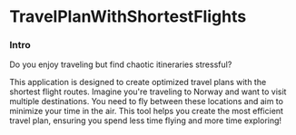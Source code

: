 # TravelPlanWithShortestFlights

### Intro

Do you enjoy traveling but find chaotic itineraries stressful?

This application is designed to create optimized travel plans with the shortest flight routes. Imagine you're traveling to Norway and want to visit multiple destinations. You need to fly between these locations and aim to minimize your time in the air. This tool helps you create the most efficient travel plan, ensuring you spend less time flying and more time exploring!

